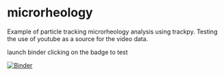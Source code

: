 # microrheology

Example of particle tracking microrheology analysis using trackpy.
Testing the use of youtube as a source for the video data.

launch binder clicking on the badge to test

[![Binder](http://mybinder.org/badge.svg)](http://mybinder.org/repo/marcocaggioni/microrheology)
